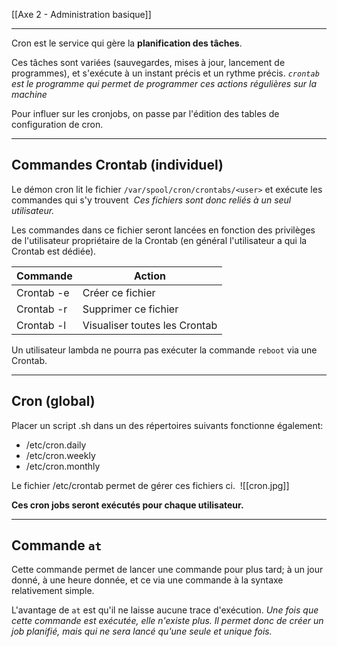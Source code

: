 [[Axe 2 - Administration basique]]
****

Cron est le service qui gère la **planification des tâches**. 

Ces tâches sont variées (sauvegardes, mises à jour, lancement de programmes), et s'exécute à un instant précis et un rythme précis.
	*`crontab` est le programme qui permet de programmer ces actions régulières sur la machine*


Pour influer sur les cronjobs, on passe par l'édition des tables de configuration de cron.


****
## Commandes Crontab (individuel)

Le démon cron lit le fichier `/var/spool/cron/crontabs/<user>` et exécute les commandes qui s'y trouvent 
	*Ces fichiers sont donc reliés à un seul utilisateur.*

Les commandes dans ce fichier seront lancées en fonction des privilèges de l'utilisateur propriétaire de la Crontab (en général l'utilisateur a qui la Crontab est dédiée). 

| Commande   | Action                        |
| ---------- | ----------------------------- |
| Crontab -e | Créer ce fichier              |
| Crontab -r | Supprimer ce fichier          |
| Crontab -l | Visualiser toutes les Crontab |


Un utilisateur lambda ne pourra pas exécuter la commande `reboot` via une Crontab.


****
## Cron (global)

Placer un script .sh dans un des répertoires suivants fonctionne également: 
- /etc/cron.daily 
- /etc/cron.weekly 
- /etc/cron.monthly 

Le fichier /etc/crontab permet de gérer ces fichiers ci. 
![[cron.jpg]]

**Ces cron jobs seront exécutés pour chaque utilisateur.**


****
## Commande `at`

Cette commande permet de lancer une commande pour plus tard; à un jour donné, à une heure donnée, et ce via une commande à la syntaxe relativement simple. 


L'avantage de `at` est qu'il ne laisse aucune trace d'exécution. 
	*Une fois que cette commande est exécutée, elle n'existe plus. Il permet donc de créer un job planifié, mais qui ne sera lancé qu'une seule et unique fois.*
